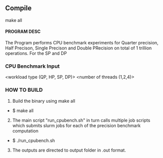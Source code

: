 ## Compile

make all

#### PROGRAM DESC

The Program performs CPU benchmark experiments for Quarter precision, Half Precison, Single Precison and Double PRecision on total of 1 trillion operations.
For the SP and DP

### CPU Benchmark Input

<workload type (QP, HP, SP, DP)>
<number of threads (1,2,4)>

### HOW TO BUILD

1. Build the binary using make all
* $ make all

2. The main script "run_cpubench.sh" in turn calls multiple job scripts which submits slurm jobs for each of the precision benchmark computation
* $ ./run_cpubench.sh

3. The outputs are directed to output folder in .out format.

